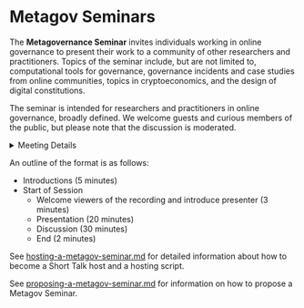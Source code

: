 # Metagov Seminars

The **Metagovernance Seminar** invites individuals working in online governance to present their work to a community of other researchers and practitioners. Topics of the seminar include, but are not limited to, computational tools for governance, governance incidents and case studies from online communities, topics in cryptoeconomics, and the design of digital constitutions.

The seminar is intended for researchers and practitioners in online governance, broadly defined. We welcome guests and curious members of the public, but please note that the discussion is moderated.

<details>

<summary>Meeting Details</summary>

* **Date:** Wednesdays
* **Time:** 12-1pm ET
* **Location:** Zoom \[[link](https://cuboulder.zoom.us/j/93806775159)]
* **Accessibility:** Open to the public&#x20;
* **More Info:** [metagov.org/seminars ](https://metagov.org/seminar/)& [meetings.md](../../meetings.md "mention")
* **Archive:** The full collection of past talks is at [the Internet Archive](https://archive.org/search.php?query=creator%3A%22Metagovernance+Seminar%22).

</details>

An outline of the format is as follows:

* Introductions (5 minutes)&#x20;
* Start of Session
  * Welcome viewers of the recording and introduce presenter (3 minutes)
  * Presentation (20 minutes)&#x20;
  * Discussion (30 minutes)&#x20;
  * End (2 minutes)

See [hosting-a-metagov-seminar.md](hosting-a-metagov-seminar.md "mention") for detailed information about how to become a Short Talk host and a hosting script.

See [proposing-a-metagov-seminar.md](proposing-a-metagov-seminar.md "mention") for information on how to propose a Metagov Seminar.
